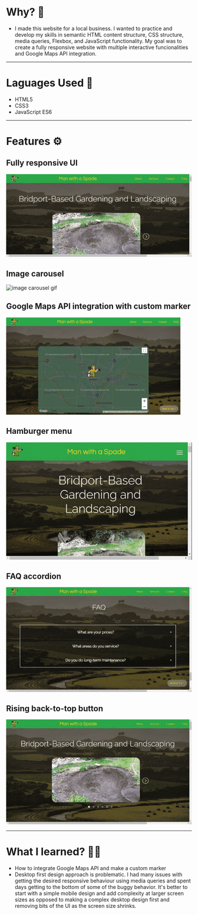 # Why? 🤔
- I made this website for a local business. I wanted to practice and develop my skills in semantic HTML content structure, CSS structure, media queries, Flexbox, and JavaScript functionality. My goal was to create a fully responsive website with multiple interactive funcionalities and Google Maps API integration.

---

# Laguages Used 💬
- HTML5
- CSS3
- JavaScript ES6

---

# Features ⚙
## Fully responsive UI
![mobile mode gif](/img/responsivegifcom.gif)


## Image carousel
![image carousel gif](/img/carouselgif.gif)

## Google Maps API integration with custom marker
![map screenshot](/img/map.png)

## Hamburger menu
![hamburger menu gif](/img/hamburgergifcom.gif)

## FAQ accordion
![faq accordion gif](/img/faq.gif)

## Rising back-to-top button
![back-to-top gif](/img/backtotop.gif)

---

# What I learned? 👨‍💻
- How to integrate Google Maps API and make a custom marker
- Desktop first design approach is problematic. I had many issues with getting the desired responsive behaviour using media queries and spent days getting to the bottom of some of the buggy behavior. It's better to start with a simple mobile design and add complexity at larger screen sizes as opposed to making a complex desktop design first and removing bits of the UI as the screen size shrinks. 

